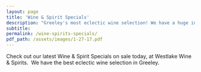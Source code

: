 ```yaml
---
layout: page
title: 'Wine & Spirit Specials'
description: "Greeley's most eclectic wine selection! We have a huge inventory to choose from, both foreign and domestic."
subtitle:
permalink: /wine-spirits-specials/
pdf_path: /assets/images/1-27-17.pdf
---
```



Check out our latest Wine & Spirit Specials on sale today, at Westlake Wine & Spirits.  We have the best eclectic wine selection in Greeley.